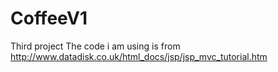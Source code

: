 CoffeeV1
========

Third project
The code i am using is from http://www.datadisk.co.uk/html_docs/jsp/jsp_mvc_tutorial.htm
